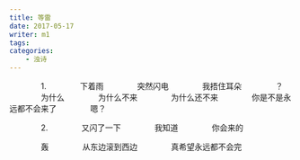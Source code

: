```yaml
---
title: 等雷
date: 2017-05-17
writer: m1
tags:
categories:
    - 浊诗
---
```

　　　　1.
　　　　下着雨
　　　　突然闪电
　　　　我捂住耳朵
　　　　？
　　　　为什么
　　　　为什么不来
　　　　为什么还不来
　　　　你是不是永远都不会来了
　　　　嗯？

　　　　2.
　　　　又闪了一下
　　　　我知道
　　　　你会来的

　　　　轰
　　　　从东边滚到西边
　　　　真希望永远都不会完